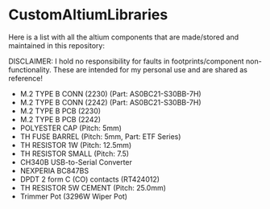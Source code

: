 # CustomAltiumLibraries
 
Here is a list with all the altium components that are made/stored and maintained in this repository:

DISCLAIMER: I hold no responsibility for faults in footprints/component non-functionality.
These are intended for my personal use and are shared as reference!

* M.2 TYPE B CONN (2230) (Part: AS0BC21-S30BB-7H)
* M.2 TYPE B CONN (2242) (Part: AS0BC21-S30BB-7H)
* M.2 TYPE B PCB (2230)
* M.2 TYPE B PCB (2242)
* POLYESTER CAP (Pitch: 5mm)
* TH FUSE BARREL (Pitch: 5mm, Part: ETF Series)
* TH RESISTOR 1W (Pitch: 12.5mm)
* TH RESISTOR SMALL (Pitch: 7.5)
* CH340B USB-to-Serial Converter
* NEXPERIA BC847BS
* DPDT 2 form C (CO) contacts (RT424012)
* TH RESISTOR 5W CEMENT (Pitch: 25.0mm)
* Trimmer Pot (3296W Wiper Pot)